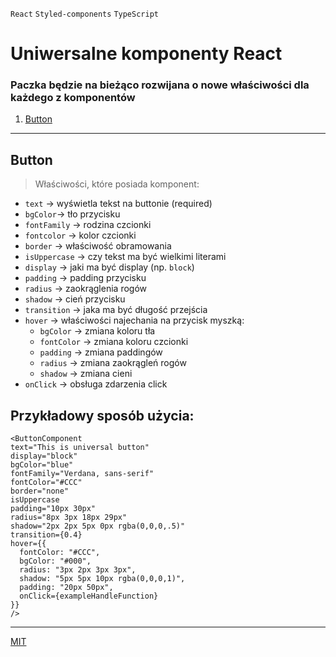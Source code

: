 `React` `Styled-components` `TypeScript`
# Uniwersalne komponenty React
### Paczka będzie na bieżąco rozwijana o nowe właściwości dla każdego z komponentów

1. [Button](##Button)

---

## Button

>Właściwości, które posiada komponent:

- `text` -> wyświetla tekst na buttonie (required)
- `bgColor`-> tło przycisku
- `fontFamily` -> rodzina czcionki
- `fontcolor` -> kolor czcionki
- `border` -> właściwość obramowania
- `isUppercase` -> czy tekst ma być wielkimi literami
- `display` -> jaki ma być display (np. `block`)
- `padding` -> padding przycisku
- `radius` -> zaokrąglenia rogów
- `shadow` -> cień przycisku
- `transition` -> jaka ma być długość przejścia
- `hover` -> właściwości najechania na przycisk myszką:
    - `bgColor` -> zmiana koloru tła
    - `fontColor` -> zmiana koloru czcionki
    - `padding` -> zmiana paddingów
    - `radius` -> zmiana zaokrągleń rogów
    - `shadow` -> zmiana cieni
- `onClick` -> obsługa zdarzenia click
## Przykładowy sposób użycia:

```
<ButtonComponent
text="This is universal button"
display="block"
bgColor="blue"
fontFamily="Verdana, sans-serif"
fontColor="#CCC"
border="none"
isUppercase
padding="10px 30px"
radius="8px 3px 18px 29px"
shadow="2px 2px 5px 0px rgba(0,0,0,.5)"
transition={0.4}
hover={{
  fontColor: "#CCC",
  bgColor: "#000",
  radius: "3px 2px 3px 3px",
  shadow: "5px 5px 10px rgba(0,0,0,1)",
  padding: "20px 50px",
  onClick={exampleHandleFunction}
}}
/>
```
---

[MIT](https://choosealicense.com/licenses/mit/)